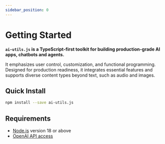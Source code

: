 ```yaml
---
sidebar_position: 0
---
```


# Getting Started

**`ai-utils.js` is a TypeScript-first toolkit for building production-grade AI apps, chatbots and agents.**

It emphasizes user control, customization, and functional programming. Designed for production readiness, it integrates essential features and supports diverse content types beyond text, such as audio and images.

## Quick Install

```bash
npm install --save ai-utils.js
```

## Requirements

- [Node.js](https://nodejs.org/en/download/) version 18 or above
- [OpenAI API access](https://platform.openai.com/overview)
